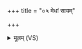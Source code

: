 +++
title = "०५ मेधां सायम्"

+++
<details><summary>मूलम् (VS)</summary>

मे॒धां सा॒यं मे॒धां प्रा॒तर्मे॒धां म॒ध्यन्दि॑नं॒ परि॑।  
मे॒धां सूर्य॑स्य र॒श्मिभि॒र्वच॒सा वे॑शयामहे ॥
</details>